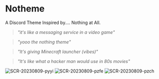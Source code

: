 # Notheme
A Discord Theme Inspired by.... Nothing at All.

> _"it's like a messaging service in a video game"_

> _"yooo the nothing theme"_

> _"It's giving Minecraft launcher (vibes)"_

> _"It's like what a hacker man would use in 80s movies"_

![SCR-20230809-pyyi](https://github.com/SlippingGittys-Discord-Themes/projectCab/assets/76500838/68e932dd-99bf-490e-ae69-a87c87dc3599)
![SCR-20230809-pzfe](https://github.com/SlippingGittys-Discord-Themes/projectCab/assets/76500838/f09d701f-100e-4d8b-a7af-2eba1cb2f7c1)
![SCR-20230809-pzch](https://github.com/SlippingGittys-Discord-Themes/projectCab/assets/76500838/813c56aa-f7cc-4df3-93b7-c4d9ee22178c)

